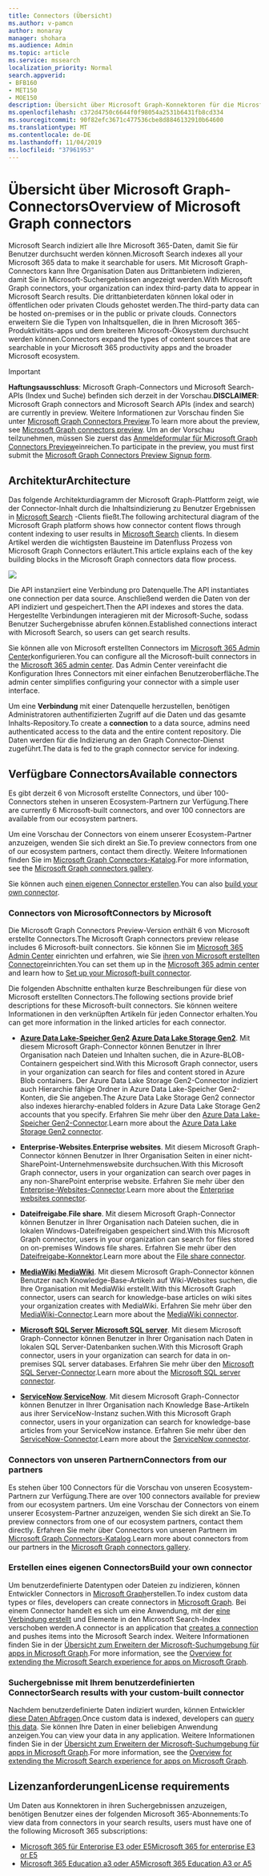 ```yaml
---
title: Connectors (Übersicht)
ms.author: v-pamcn
author: monaray
manager: shohara
ms.audience: Admin
ms.topic: article
ms.service: mssearch
localization_priority: Normal
search.appverid:
- BFB160
- MET150
- MOE150
description: Übersicht über Microsoft Graph-Konnektoren für die Microsfot-Suche
ms.openlocfilehash: c372d4750c6644f0f98054a2531b6431fb8cd334
ms.sourcegitcommit: 90f82efc3671c477536cbe8d8846132910b64600
ms.translationtype: MT
ms.contentlocale: de-DE
ms.lasthandoff: 11/04/2019
ms.locfileid: "37961953"
---
```

# <a name="overview-of-microsoft-graph-connectors"></a><span data-ttu-id="bfc63-103">Übersicht über Microsoft Graph-Connectors</span><span class="sxs-lookup"><span data-stu-id="bfc63-103">Overview of Microsoft Graph connectors</span></span>

<span data-ttu-id="bfc63-104">Microsoft Search indiziert alle Ihre Microsoft 365-Daten, damit Sie für Benutzer durchsucht werden können.</span><span class="sxs-lookup"><span data-stu-id="bfc63-104">Microsoft Search indexes all your Microsoft 365 data to make it searchable for users.</span></span> <span data-ttu-id="bfc63-105">Mit Microsoft Graph-Connectors kann Ihre Organisation Daten aus Drittanbietern indizieren, damit Sie in Microsoft-Suchergebnissen angezeigt werden.</span><span class="sxs-lookup"><span data-stu-id="bfc63-105">With Microsoft Graph connectors, your organization can index third-party data to appear in Microsoft Search results.</span></span> <span data-ttu-id="bfc63-106">Die drittanbieterdaten können lokal oder in öffentlichen oder privaten Clouds gehostet werden.</span><span class="sxs-lookup"><span data-stu-id="bfc63-106">The third-party data can be hosted on-premises or in the public or private clouds.</span></span> <span data-ttu-id="bfc63-107">Connectors erweitern Sie die Typen von Inhaltsquellen, die in Ihren Microsoft 365-Produktivitäts-apps und dem breiteren Microsoft-Ökosystem durchsucht werden können.</span><span class="sxs-lookup"><span data-stu-id="bfc63-107">Connectors expand the types of content sources that are searchable in your Microsoft 365 productivity apps and the broader Microsoft ecosystem.</span></span>

> [!IMPORTANT]
> <span data-ttu-id="bfc63-108">**Haftungsausschluss**: Microsoft Graph-Connectors und Microsoft Search-APIs (Index und Suche) befinden sich derzeit in der Vorschau.</span><span class="sxs-lookup"><span data-stu-id="bfc63-108">**DISCLAIMER**: Microsoft Graph connectors and Microsoft Search APIs (index and search) are currently in preview.</span></span> <span data-ttu-id="bfc63-109">Weitere Informationen zur Vorschau finden Sie unter [Microsoft Graph Connectors Preview](connectors-preview.md).</span><span class="sxs-lookup"><span data-stu-id="bfc63-109">To learn more about the preview, see [Microsoft Graph connectors preview](connectors-preview.md).</span></span> <span data-ttu-id="bfc63-110">Um an der Vorschau teilzunehmen, müssen Sie zuerst das [Anmeldeformular für Microsoft Graph Connectors Preview](https://forms.office.com/Pages/ResponsePage.aspx?id=v4j5cvGGr0GRqy180BHbRxWYgu82J_RFnMMATAS6_chUNVYwNU1CMDNZUDBSSDZKWVo2RDJDRjRLQi4u)einreichen.</span><span class="sxs-lookup"><span data-stu-id="bfc63-110">To participate in the preview, you must first submit the [Microsoft Graph Connectors Preview Signup form](https://forms.office.com/Pages/ResponsePage.aspx?id=v4j5cvGGr0GRqy180BHbRxWYgu82J_RFnMMATAS6_chUNVYwNU1CMDNZUDBSSDZKWVo2RDJDRjRLQi4u).</span></span>

## <a name="architecture"></a><span data-ttu-id="bfc63-111">Architektur</span><span class="sxs-lookup"><span data-stu-id="bfc63-111">Architecture</span></span>
<span data-ttu-id="bfc63-112">Das folgende Architekturdiagramm der Microsoft Graph-Plattform zeigt, wie der Connector-Inhalt durch die Inhaltsindizierung zu Benutzer Ergebnissen in [Microsoft Search](https://docs.microsoft.com/microsoftsearch/overview-microsoft-search) -Clients fließt.</span><span class="sxs-lookup"><span data-stu-id="bfc63-112">The following architectural diagram of the Microsoft Graph platform shows how connector content flows through content indexing to user results in [Microsoft Search](https://docs.microsoft.com/microsoftsearch/overview-microsoft-search) clients.</span></span> <span data-ttu-id="bfc63-113">In diesem Artikel werden die wichtigsten Bausteine im Datenfluss Prozess von Microsoft Graph Connectors erläutert.</span><span class="sxs-lookup"><span data-stu-id="bfc63-113">This article explains each of the key building blocks in the Microsoft Graph connectors data flow process.</span></span>

![](media/highlevel-connectors_FINAL.png)

<span data-ttu-id="bfc63-114">Die API instanziiert eine Verbindung pro Datenquelle.</span><span class="sxs-lookup"><span data-stu-id="bfc63-114">The API instantiates one connection per data source.</span></span> <span data-ttu-id="bfc63-115">Anschließend werden die Daten von der API indiziert und gespeichert.</span><span class="sxs-lookup"><span data-stu-id="bfc63-115">Then the API indexes and stores the data.</span></span> <span data-ttu-id="bfc63-116">Hergestellte Verbindungen interagieren mit der Microsoft-Suche, sodass Benutzer Suchergebnisse abrufen können.</span><span class="sxs-lookup"><span data-stu-id="bfc63-116">Established connections interact with Microsoft Search, so users can get search results.</span></span>

<span data-ttu-id="bfc63-117">Sie können alle von Microsoft erstellten Connectors im [Microsoft 365 Admin Center](https://admin.microsoft.com)konfigurieren.</span><span class="sxs-lookup"><span data-stu-id="bfc63-117">You can configure all the Microsoft-built connectors in the [Microsoft 365 admin center](https://admin.microsoft.com).</span></span> <span data-ttu-id="bfc63-118">Das Admin Center vereinfacht die Konfiguration Ihres Connectors mit einer einfachen Benutzeroberfläche.</span><span class="sxs-lookup"><span data-stu-id="bfc63-118">The admin center simplifies configuring your connector with a simple user interface.</span></span>

<span data-ttu-id="bfc63-119">Um eine **Verbindung** mit einer Datenquelle herzustellen, benötigen Administratoren authentifizierten Zugriff auf die Daten und das gesamte Inhalts-Repository.</span><span class="sxs-lookup"><span data-stu-id="bfc63-119">To create a **connection** to a data source, admins need authenticated access to the data and the entire content repository.</span></span> <span data-ttu-id="bfc63-120">Die Daten werden für die Indizierung an den Graph Connector-Dienst zugeführt.</span><span class="sxs-lookup"><span data-stu-id="bfc63-120">The data is fed to the graph connector service for indexing.</span></span>

## <a name="available-connectors"></a><span data-ttu-id="bfc63-121">Verfügbare Connectors</span><span class="sxs-lookup"><span data-stu-id="bfc63-121">Available connectors</span></span>
<span data-ttu-id="bfc63-122">Es gibt derzeit 6 von Microsoft erstellte Connectors, und über 100-Connectors stehen in unseren Ecosystem-Partnern zur Verfügung.</span><span class="sxs-lookup"><span data-stu-id="bfc63-122">There are currently 6 Microsoft-built connectors, and over 100 connectors are available from our ecosystem partners.</span></span>

<span data-ttu-id="bfc63-123">Um eine Vorschau der Connectors von einem unserer Ecosystem-Partner anzuzeigen, wenden Sie sich direkt an Sie.</span><span class="sxs-lookup"><span data-stu-id="bfc63-123">To preview connectors from one of our ecosystem partners, contact them directly.</span></span> <span data-ttu-id="bfc63-124">Weitere Informationen finden Sie im [Microsoft Graph Connectors-Katalog](connectors-gallery.md).</span><span class="sxs-lookup"><span data-stu-id="bfc63-124">For more information, see the [Microsoft Graph connectors gallery](connectors-gallery.md).</span></span>

<span data-ttu-id="bfc63-125">Sie können auch [einen eigenen Connector erstellen](https://docs.microsoft.com/graph/search-concept-overview).</span><span class="sxs-lookup"><span data-stu-id="bfc63-125">You can also [build your own connector](https://docs.microsoft.com/graph/search-concept-overview).</span></span>

### <a name="connectors-by-microsoft"></a><span data-ttu-id="bfc63-126">Connectors von Microsoft</span><span class="sxs-lookup"><span data-stu-id="bfc63-126">Connectors by Microsoft</span></span>
<span data-ttu-id="bfc63-127">Die Microsoft Graph Connectors Preview-Version enthält 6 von Microsoft erstellte Connectors.</span><span class="sxs-lookup"><span data-stu-id="bfc63-127">The Microsoft Graph connectors preview release includes 6 Microsoft-built connectors.</span></span> <span data-ttu-id="bfc63-128">Sie können Sie im [Microsoft 365 Admin Center](https://admin.microsoft.com) einrichten und erfahren, wie Sie [ihren von Microsoft erstellten Connector](configure-connector.md)einrichten.</span><span class="sxs-lookup"><span data-stu-id="bfc63-128">You can set them up in the [Microsoft 365 admin center](https://admin.microsoft.com) and learn how to [Set up your Microsoft-built connector](configure-connector.md).</span></span>

<span data-ttu-id="bfc63-129">Die folgenden Abschnitte enthalten kurze Beschreibungen für diese von Microsoft erstellten Connectors.</span><span class="sxs-lookup"><span data-stu-id="bfc63-129">The following sections provide brief descriptions for these Microsoft-built connectors.</span></span> <span data-ttu-id="bfc63-130">Sie können weitere Informationen in den verknüpften Artikeln für jeden Connector erhalten.</span><span class="sxs-lookup"><span data-stu-id="bfc63-130">You can get more information in the linked articles for each connector.</span></span>

- <span data-ttu-id="bfc63-131">**[Azure Data Lake-Speicher Gen2](https://docs.microsoft.com/azure/storage/blobs/data-lake-storage-introduction)**.</span><span class="sxs-lookup"><span data-stu-id="bfc63-131">**[Azure Data Lake Storage Gen2](https://docs.microsoft.com/azure/storage/blobs/data-lake-storage-introduction)**.</span></span> <span data-ttu-id="bfc63-132">Mit diesem Microsoft Graph-Connector können Benutzer in Ihrer Organisation nach Dateien und Inhalten suchen, die in Azure-BLOB-Containern gespeichert sind.</span><span class="sxs-lookup"><span data-stu-id="bfc63-132">With this Microsoft Graph connector, users in your organization can search for files and content stored in Azure Blob containers.</span></span> <span data-ttu-id="bfc63-133">Der Azure Data Lake Storage Gen2-Connector indiziert auch Hierarchie fähige Ordner in Azure Data Lake-Speicher Gen2-Konten, die Sie angeben.</span><span class="sxs-lookup"><span data-stu-id="bfc63-133">The Azure Data Lake Storage Gen2 connector also indexes hierarchy-enabled folders in Azure Data Lake Storage Gen2 accounts that you specify.</span></span>
<span data-ttu-id="bfc63-134">Erfahren Sie mehr über den [Azure Data Lake-Speicher Gen2-Connector](azure-data-lake-connector.md).</span><span class="sxs-lookup"><span data-stu-id="bfc63-134">Learn more about the [Azure Data Lake Storage Gen2 connector](azure-data-lake-connector.md).</span></span>

- <span data-ttu-id="bfc63-135">**Enterprise-Websites**.</span><span class="sxs-lookup"><span data-stu-id="bfc63-135">**Enterprise websites**.</span></span> <span data-ttu-id="bfc63-136">Mit diesem Microsoft Graph-Connector können Benutzer in Ihrer Organisation Seiten in einer nicht-SharePoint-Unternehmenswebsite durchsuchen.</span><span class="sxs-lookup"><span data-stu-id="bfc63-136">With this Microsoft Graph connector, users in your organization can search over pages in any non-SharePoint enterprise website.</span></span>
<span data-ttu-id="bfc63-137">Erfahren Sie mehr über den [Enterprise-Websites-Connector](enterprise-web-connector.md).</span><span class="sxs-lookup"><span data-stu-id="bfc63-137">Learn more about the [Enterprise websites connector](enterprise-web-connector.md).</span></span>

- <span data-ttu-id="bfc63-138">**Dateifreigabe**.</span><span class="sxs-lookup"><span data-stu-id="bfc63-138">**File share**.</span></span> <span data-ttu-id="bfc63-139">Mit diesem Microsoft Graph-Connector können Benutzer in Ihrer Organisation nach Dateien suchen, die in lokalen Windows-Dateifreigaben gespeichert sind.</span><span class="sxs-lookup"><span data-stu-id="bfc63-139">With this Microsoft Graph connector, users in your organization can search for files stored on on-premises Windows file shares.</span></span>
<span data-ttu-id="bfc63-140">Erfahren Sie mehr über den [Dateifreigabe-Konnektor](file-share-connector.md).</span><span class="sxs-lookup"><span data-stu-id="bfc63-140">Learn more about the [File share connector](file-share-connector.md).</span></span>

- <span data-ttu-id="bfc63-141">**[MediaWiki](https://www.mediawiki.org/wiki/MediaWiki)**.</span><span class="sxs-lookup"><span data-stu-id="bfc63-141">**[MediaWiki](https://www.mediawiki.org/wiki/MediaWiki)**.</span></span> <span data-ttu-id="bfc63-142">Mit diesem Microsoft Graph-Connector können Benutzer nach Knowledge-Base-Artikeln auf Wiki-Websites suchen, die Ihre Organisation mit MediaWiki erstellt.</span><span class="sxs-lookup"><span data-stu-id="bfc63-142">With this Microsoft Graph connector, users can search for knowledge-base articles on wiki sites your organization creates with MediaWiki.</span></span>
<span data-ttu-id="bfc63-143">Erfahren Sie mehr über den [MediaWiki-Connector](mediawiki-connector.md).</span><span class="sxs-lookup"><span data-stu-id="bfc63-143">Learn more about the [MediaWiki connector](mediawiki-connector.md).</span></span>

- <span data-ttu-id="bfc63-144">**[Microsoft SQL Server](https://www.microsoft.com/sql-server/sql-server-2017)**.</span><span class="sxs-lookup"><span data-stu-id="bfc63-144">**[Microsoft SQL server](https://www.microsoft.com/sql-server/sql-server-2017)**.</span></span> <span data-ttu-id="bfc63-145">Mit diesem Microsoft Graph-Connector können Benutzer in Ihrer Organisation nach Daten in lokalen SQL Server-Datenbanken suchen.</span><span class="sxs-lookup"><span data-stu-id="bfc63-145">With this Microsoft Graph connector, users in your organization can search for data in on-premises SQL server databases.</span></span>
<span data-ttu-id="bfc63-146">Erfahren Sie mehr über den [Microsoft SQL Server-Connector](MSSQL-connector.md).</span><span class="sxs-lookup"><span data-stu-id="bfc63-146">Learn more about the [Microsoft SQL server connector](MSSQL-connector.md).</span></span>

- <span data-ttu-id="bfc63-147">**[ServiceNow](https://www.servicenow.com)**.</span><span class="sxs-lookup"><span data-stu-id="bfc63-147">**[ServiceNow](https://www.servicenow.com)**.</span></span> <span data-ttu-id="bfc63-148">Mit diesem Microsoft Graph-Connector können Benutzer in Ihrer Organisation nach Knowledge Base-Artikeln aus ihrer ServiceNow-Instanz suchen.</span><span class="sxs-lookup"><span data-stu-id="bfc63-148">With this Microsoft Graph connector, users in your organization can search for knowledge-base articles from your ServiceNow instance.</span></span>
<span data-ttu-id="bfc63-149">Erfahren Sie mehr über den [ServiceNow-Connector](servicenow-connector.md).</span><span class="sxs-lookup"><span data-stu-id="bfc63-149">Learn more about the [ServiceNow connector](servicenow-connector.md).</span></span>

### <a name="connectors-from-our-partners"></a><span data-ttu-id="bfc63-150">Connectors von unseren Partnern</span><span class="sxs-lookup"><span data-stu-id="bfc63-150">Connectors from our partners</span></span>
<span data-ttu-id="bfc63-151">Es stehen über 100 Connectors für die Vorschau von unseren Ecosystem-Partnern zur Verfügung.</span><span class="sxs-lookup"><span data-stu-id="bfc63-151">There are over 100 connectors available for preview from our ecosystem partners.</span></span> <span data-ttu-id="bfc63-152">Um eine Vorschau der Connectors von einem unserer Ecosystem-Partner anzuzeigen, wenden Sie sich direkt an Sie.</span><span class="sxs-lookup"><span data-stu-id="bfc63-152">To preview connectors from one of our ecosystem partners, contact them directly.</span></span>
<span data-ttu-id="bfc63-153">Erfahren Sie mehr über Connectors von unseren Partnern im [Microsoft Graph Connectors-Katalog](connectors-gallery.md).</span><span class="sxs-lookup"><span data-stu-id="bfc63-153">Learn more about connectors from our partners in the [Microsoft Graph connectors gallery](connectors-gallery.md).</span></span>

### <a name="build-your-own-connector"></a><span data-ttu-id="bfc63-154">Erstellen eines eigenen Connectors</span><span class="sxs-lookup"><span data-stu-id="bfc63-154">Build your own connector</span></span>
<span data-ttu-id="bfc63-155">Um benutzerdefinierte Datentypen oder Dateien zu indizieren, können Entwickler Connectors in [Microsoft Graph](https://developer.microsoft.com/graph/)erstellen.</span><span class="sxs-lookup"><span data-stu-id="bfc63-155">To index custom data types or files, developers can create connectors in [Microsoft Graph](https://developer.microsoft.com/graph/).</span></span> <span data-ttu-id="bfc63-156">Bei einem Connector handelt es sich um eine Anwendung, mit der [eine Verbindung erstellt](https://docs.microsoft.com/graph/search-index-manage-connections) und Elemente in den Microsoft Search-Index verschoben werden.</span><span class="sxs-lookup"><span data-stu-id="bfc63-156">A connector is an application that [creates a connection](https://docs.microsoft.com/graph/search-index-manage-connections) and pushes items into the Microsoft Search index.</span></span> <span data-ttu-id="bfc63-157">Weitere Informationen finden Sie in der [Übersicht zum Erweitern der Microsoft-Suchumgebung für apps in Microsoft Graph](https://docs.microsoft.com/graph/search-concept-overview).</span><span class="sxs-lookup"><span data-stu-id="bfc63-157">For more information, see the [Overview for extending the Microsoft Search experience for apps on Microsoft Graph](https://docs.microsoft.com/graph/search-concept-overview).</span></span>

### <a name="search-results-with-your-custom-built-connector"></a><span data-ttu-id="bfc63-158">Suchergebnisse mit Ihrem benutzerdefinierten Connector</span><span class="sxs-lookup"><span data-stu-id="bfc63-158">Search results with your custom-built connector</span></span>
<span data-ttu-id="bfc63-159">Nachdem benutzerdefinierte Daten indiziert wurden, können Entwickler [diese Daten Abfragen](https://docs.microsoft.com/graph/search-concept-custom-types).</span><span class="sxs-lookup"><span data-stu-id="bfc63-159">Once custom data is indexed, developers can [query this data](https://docs.microsoft.com/graph/search-concept-custom-types).</span></span> <span data-ttu-id="bfc63-160">Sie können Ihre Daten in einer beliebigen Anwendung anzeigen.</span><span class="sxs-lookup"><span data-stu-id="bfc63-160">You can view your data in any application.</span></span> <span data-ttu-id="bfc63-161">Weitere Informationen finden Sie in der [Übersicht zum Erweitern der Microsoft-Suchumgebung für apps in Microsoft Graph](https://docs.microsoft.com/graph/search-concept-overview).</span><span class="sxs-lookup"><span data-stu-id="bfc63-161">For more information, see the [Overview for extending the Microsoft Search experience for apps on Microsoft Graph](https://docs.microsoft.com/graph/search-concept-overview).</span></span>

## <a name="license-requirements"></a><span data-ttu-id="bfc63-162">Lizenzanforderungen</span><span class="sxs-lookup"><span data-stu-id="bfc63-162">License requirements</span></span>
<span data-ttu-id="bfc63-163">Um Daten aus Konnektoren in ihren Suchergebnissen anzuzeigen, benötigen Benutzer eines der folgenden Microsoft 365-Abonnements:</span><span class="sxs-lookup"><span data-stu-id="bfc63-163">To view data from connectors in your search results, users must have one of the following Microsoft 365 subscriptions:</span></span>
- <span data-ttu-id="bfc63-164"><a href="https://www.microsoft.com/microsoft-365/compare-all-microsoft-365-plans" target="_blank">Microsoft 365 für Enterprise E3 oder E5</a></span><span class="sxs-lookup"><span data-stu-id="bfc63-164"><a href="https://www.microsoft.com/microsoft-365/compare-all-microsoft-365-plans" target="_blank">Microsoft 365 for enterprise E3 or E5</a></span></span>
- <span data-ttu-id="bfc63-165"><a href="https://www.microsoft.com/microsoft-365/academic/compare-office-365-education-plans?activetab=tab:primaryr1" target="_blank">Microsoft 365 Education a3 oder A5</a></span><span class="sxs-lookup"><span data-stu-id="bfc63-165"><a href="https://www.microsoft.com/microsoft-365/academic/compare-office-365-education-plans?activetab=tab:primaryr1" target="_blank">Microsoft 365 Education A3 or A5</a></span></span>
